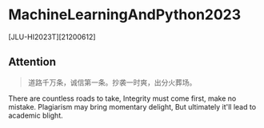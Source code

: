 # MachineLearningAndPython2023
[JLU-HI2023T][21200612]

## Attention

> 道路千万条，诚信第一条。抄袭一时爽，出分火葬场。

There are countless roads to take,
Integrity must come first, make no mistake.
Plagiarism may bring momentary delight,
But ultimately it'll lead to academic blight.
